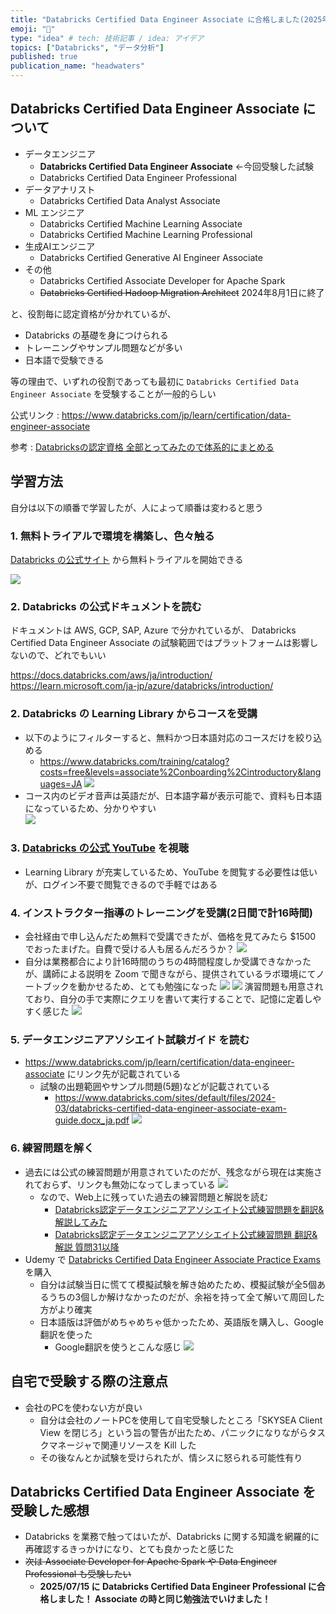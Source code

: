 ```yaml
---
title: "Databricks Certified Data Engineer Associate に合格しました(2025年5月)"
emoji: "💯"
type: "idea" # tech: 技術記事 / idea: アイデア
topics: ["Databricks", "データ分析"]
published: true
publication_name: "headwaters"
---
```


## Databricks Certified Data Engineer Associate について

- データエンジニア
  - **Databricks Certified Data Engineer Associate** ←今回受験した試験
  - Databricks Certified Data Engineer Professional
- データアナリスト
  - Databricks Certified Data Analyst Associate
- ML エンジニア
  - Databricks Certified Machine Learning Associate
  - Databricks Certified Machine Learning Professional
- 生成AIエンジニア
  - Databricks Certified Generative AI Engineer Associate
- その他
  - Databricks Certified Associate Developer for Apache Spark
  - ~~Databricks Certified Hadoop Migration Architect~~ 2024年8月1日に終了

と、役割毎に認定資格が分かれているが、

- Databricks の基礎を身につけられる
- トレーニングやサンプル問題などが多い
- 日本語で受験できる

等の理由で、いずれの役割であっても最初に `Databricks Certified Data Engineer Associate` を受験することが一般的らしい

公式リンク : <https://www.databricks.com/jp/learn/certification/data-engineer-associate>

参考 : [Databricksの認定資格 全部とってみたので体系的にまとめる](https://qiita.com/nttd-saitouyun/items/e7d1ca77e23b8e635518)

## 学習方法

自分は以下の順番で学習したが、人によって順番は変わると思う

### 1. 無料トライアルで環境を構築し、色々触る

[Databricks の公式サイト](https://www.databricks.com/jp) から無料トライアルを開始できる

![](/images/databricks-certified-data-engineer-associate/trial.png)

### 2. Databricks の公式ドキュメントを読む

ドキュメントは AWS, GCP, SAP, Azure で分かれているが、
Databricks Certified Data Engineer Associate の試験範囲ではプラットフォームは影響しないので、どれでもいい

<https://docs.databricks.com/aws/ja/introduction/>
<https://learn.microsoft.com/ja-jp/azure/databricks/introduction/>

### 2. Databricks の Learning Library からコースを受講

- 以下のようにフィルターすると、無料かつ日本語対応のコースだけを絞り込める
  - <https://www.databricks.com/training/catalog?costs=free&levels=associate%2Conboarding%2Cintroductory&languages=JA>
    ![](/images/databricks-certified-data-engineer-associate/learning-library-filter.png)  
- コース内のビデオ音声は英語だが、日本語字幕が表示可能で、資料も日本語になっているため、分かりやすい  
    ![](/images/databricks-certified-data-engineer-associate/Fundamentals.png)
  
### 3. [Databricks の公式 YouTube](https://www.youtube.com/@%E3%83%87%E3%83%BC%E3%82%BF%E3%83%96%E3%83%AA%E3%83%83%E3%82%AF%E3%82%B9%E3%82%B8%E3%83%A3%E3%83%91%E3%83%B3%E6%A0%AA%E5%BC%8F%E4%BC%9A%E7%A4%BE/videos) を視聴

- Learning Library が充実しているため、YouTube を閲覧する必要性は低いが、ログイン不要で閲覧できるので手軽ではある

### 4. インストラクター指導のトレーニングを受講(2日間で計16時間)

- 会社経由で申し込んだため無料で受講できたが、価格を見てみたら $1500 でおったまげた。自費で受ける人も居るんだろうか？
  ![](/images/databricks-certified-data-engineer-associate/training-zoom-1.png)
- 自分は業務都合により計16時間のうちの4時間程度しか受講できなかったが、講師による説明を Zoom で聞きながら、提供されているラボ環境にてノートブックを動かせるため、とても勉強になった
    ![](/images/databricks-certified-data-engineer-associate/training-zoom-2.png)
    ![](/images/databricks-certified-data-engineer-associate/labo1.png)
    演習問題も用意されており、自分の手で実際にクエリを書いて実行することで、記憶に定着しやすく感じた
    ![](/images/databricks-certified-data-engineer-associate/labo2.png)

### 5. データエンジニアアソシエイト試験ガイド を読む

- <https://www.databricks.com/jp/learn/certification/data-engineer-associate> にリンク先が記載されている
  - 試験の出題範囲やサンプル問題(5題)などが記載されている
    - <https://www.databricks.com/sites/default/files/2024-03/databricks-certified-data-engineer-associate-exam-guide.docx_ja.pdf>
        ![](/images/databricks-certified-data-engineer-associate/guides.png)

### 6. 練習問題を解く

- 過去には公式の練習問題が用意されていたのだが、残念ながら現在は実施されておらず、リンクも無効になってしまっている
    ![](/images/databricks-certified-data-engineer-associate/practice-exam-faq.png)
  - なので、Web上に残っていた過去の練習問題と解説を読む
    - [Databricks認定データエンジニアアソシエイト公式練習問題を翻訳&解説してみた](https://qiita.com/kohei-arai/items/5b54a89cbaec801f1972)
    - [Databricks認定データエンジニアアソシエイト公式練習問題 翻訳&解説 質問31以降](https://zenn.dev/m_ando_abc/articles/dc9a6d4ee91d06)
- Udemy で [Databricks Certified Data Engineer Associate Practice Exams](https://www.udemy.com/course/databricks-certified-data-engineer-associate-practice-tests) を購入
  - 自分は試験当日に慌てて模擬試験を解き始めたため、模擬試験が全5個あるうちの3個しか解けなかったのだが、余裕を持って全て解いて周回した方がより確実
  - 日本語版は評価がめちゃめちゃ低かったため、英語版を購入し、Google翻訳を使った
    - Google翻訳を使うとこんな感じ
      ![](/images/databricks-certified-data-engineer-associate/udemy.png)

## 自宅で受験する際の注意点

- 会社のPCを使わない方が良い
  - 自分は会社のノートPCを使用して自宅受験したところ「SKYSEA Client View を閉じろ」という旨の警告が出たため、パニックになりながらタスクマネージャで関連リソースを Kill した
  - その後なんとか試験を受けられたが、情シスに怒られる可能性有り

## Databricks Certified Data Engineer Associate を受験した感想

- Databricks を業務で触ってはいたが、Databricks に関する知識を網羅的に再確認するきっかけになり、とても良かったと感じた
- ~~次は Associate Developer for Apache Spark や Data Engineer Professional も受験したい~~
  - **2025/07/15 に Databricks Certified Data Engineer Professional に合格しました！ Associate の時と同じ勉強法でいけました！**

